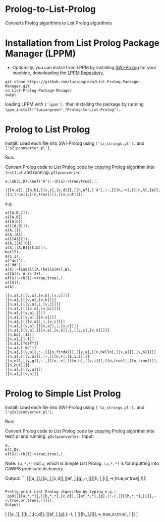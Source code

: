 # Prolog-to-List-Prolog
Converts Prolog algorithms to List Prolog algorithms


# Installation from List Prolog Package Manager (LPPM)

* Optionally, you can install from LPPM by installing <a href="https://www.swi-prolog.org/build/">SWI-Prolog</a> for your machine, downloading the <a href="https://github.com/luciangreen/List-Prolog-Package-Manager">LPPM Repository</a>,
```
git clone https://github.com/luciangreen/List-Prolog-Package-Manager.git
cd List-Prolog-Package-Manager
swipl
```
loading LPPM with `['lppm'].` then installing the package by running `lppm_install("luciangreen","Prolog-to-List-Prolog").`.

# Prolog to List Prolog

Install:
Load each file into SWI-Prolog using `['la_strings.pl'].` and `['p2lpconverter.pl'].`

Run:

Convert Prolog code to List Prolog code by copying Prolog algorithm into `test1.pl` and running: `p2lpconverter.`

```
a.\nb(C,D).\nef('A'):-(h(a)->true;true),!.

[[[n,a]],[[n,b],[[v,c],[v,d]]],[[n,ef],['A'],:-,[[[n,->],[[[n,h],[a]],[[n,true]],[[n,true]]]],[[n,cut]]]]]
```

e.g.
```
a([A,B,C]).
a([A,B]).
a([A|C]).
a([[A,B]]).
a(A,[]).
a(A,[A]).
a([[A]|C]).
a(A,[[A]|C]).
a(A,[[A,B]|[C,D]]).
ba(12).
a(1.1).
a("dsf").
a('dd').
a(A):-findall(A,(hello(A)),B).
a([A]):-A is 1+1.
ef(G):-(h(I)->true;true),!.
a([A]).
a(A).

[[n,a],[[[v,a],[v,b],[v,c]]]]
[[n,a],[[[v,a],[v,b]]]]
[[n,a],[[[v,a],|,[v,c]]]]
[[n,a],[[[[v,a],[v,b]]]]]
[[n,a],[[v,a],[]]]
[[n,a],[[v,a],[[v,a]]]]
[[n,a],[[[[v,a]],|,[v,c]]]]
[[n,a],[[v,a],[[[v,a]],|,[v,c]]]]
[[n,a],[[v,a],[[[v,a],[v,b]],|,[[v,c],[v,d]]]]]
[[n,ba],[12]]
[[n,a],[1.1]]
[[n,a],["dsf"]]
[[n,a],['dd']]
[[n,a],[[v,a]],:-,[[[n,findall],[[v,a],[[n,hello],[[v,a]]],[v,b]]]]]
[[n,a],[[[v,a]]],:-,[[[n,+],[1,1,a]]]]
[[n,ef],[[v,g]],:-,[[[n,->],[[[n,h],[[v,i]]],[[n,true]],[[n,true]]]],[[n,cut]]]]
[[n,a],[[[v,a]]]]
[[n,a],[[v,a]]]
```

# Prolog to Simple List Prolog

Install:
Load each file into SWI-Prolog using `['la_strings.pl'].` and `['p2slpconverter.pl'].`

Run:

Convert Prolog code to List Prolog code by copying Prolog algorithm into test1.pl and running: `p2slpconverter.`
Input:
```
a.
b(C,D).
ef(G):-(h(I)->true;true),!.
```
Note: `[a,*,*]` not `a`, which is Simple List Prolog. `[a,*,*]` is for inputting into CAWPS predicate dictionary.

Output: ```
[[[a,*,*]],[[b,*,*],[c,d]],[[ef,*,*],[g],:-,[[[[h,*,*],[i]],->,true,or,true],!]]]
```

Pretty-print List Prolog algorithm by typing e.g.:
`pp0([[[a,*,*]],[[b,*,*],[c,d]],[[ef,*,*],[g],(:-),[[[[h,*,*],[i]],->,true,or,true],!]]]).`
Output:
```
[
[[a,*,*]],
[[b,*,*],[c,d]],
[[ef,*,*],[g],(:-),
[
	[[[h,*,*],[i]],->,true,or,true],
	!
]]
]
```


